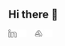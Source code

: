## Hi there 👋

[![website](./img/linkedin-light.png)](https://www.linkedin.com/in/huiling-chen-918929208/)
[![website](./img/linkedin-dark.png)](https://www.linkedin.com/in/huiling-chen-918929208/)
&nbsp;&nbsp;
[![website](./img/art-light.png)](https://www.artstation.com/huilingchen)
[![website](./img/art-dark.png)](https://www.artstation.com/huilingchen)

<!--
**chhuiling/chhuiling** is a ✨ _special_ ✨ repository because its `README.md` (this file) appears on your GitHub profile.

Here are some ideas to get you started:

- 🔭 I’m currently working on ...
- 🌱 I’m currently learning ...
- 👯 I’m looking to collaborate on ...
- 🤔 I’m looking for help with ...
- 💬 Ask me about ...
- 📫 How to reach me: ...
- 😄 Pronouns: ...
- ⚡ Fun fact: ...
-->
